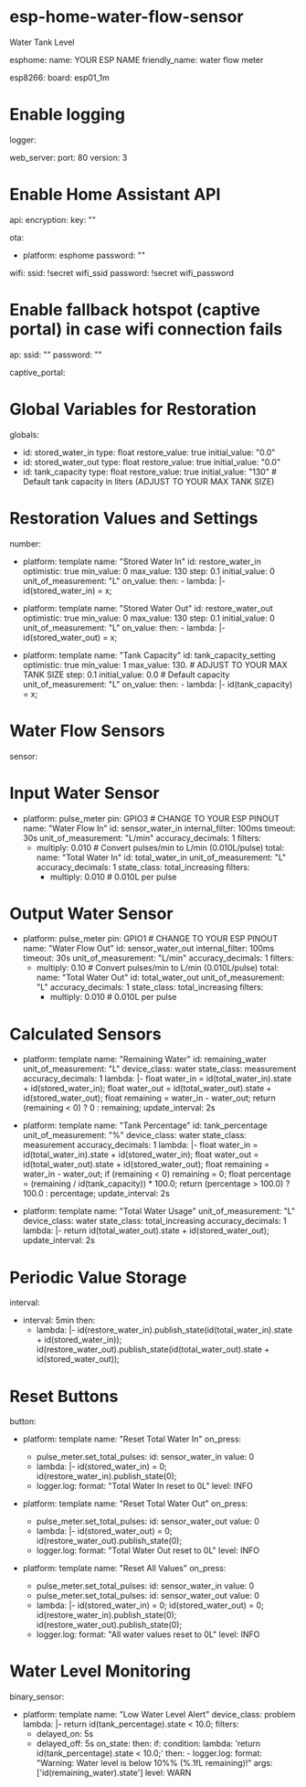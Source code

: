 # esp-home-water-flow-sensor
Water Tank Level

esphome:
  name: YOUR ESP NAME
  friendly_name: water flow meter

esp8266:
  board: esp01_1m

# Enable logging
logger:

web_server:
  port: 80 
  version: 3

# Enable Home Assistant API
api:
  encryption:
    key: ""

ota:
  - platform: esphome
    password: ""

wifi:
  ssid: !secret wifi_ssid
  password: !secret wifi_password

  # Enable fallback hotspot (captive portal) in case wifi connection fails
  ap:
    ssid: ""
    password: ""

captive_portal:

# Global Variables for Restoration
globals:
  - id: stored_water_in
    type: float
    restore_value: true
    initial_value: "0.0"
  - id: stored_water_out
    type: float
    restore_value: true
    initial_value: "0.0"
  - id: tank_capacity
    type: float
    restore_value: true
    initial_value: "130"  # Default tank capacity in liters (ADJUST TO YOUR MAX TANK SIZE)

# Restoration Values and Settings
number:
  - platform: template
    name: "Stored Water In"
    id: restore_water_in
    optimistic: true
    min_value: 0
    max_value: 130
    step: 0.1
    initial_value: 0
    unit_of_measurement: "L"
    on_value:
      then:
        - lambda: |-
            id(stored_water_in) = x;

  - platform: template
    name: "Stored Water Out"
    id: restore_water_out
    optimistic: true
    min_value: 0
    max_value: 130
    step: 0.1
    initial_value: 0
    unit_of_measurement: "L"
    on_value:
      then:
        - lambda: |-
            id(stored_water_out) = x;

  - platform: template
    name: "Tank Capacity"
    id: tank_capacity_setting
    optimistic: true
    min_value: 1
    max_value: 130. # ADJUST TO YOUR MAX TANK SIZE
    step: 0.1
    initial_value: 0.0  # Default capacity
    unit_of_measurement: "L"
    on_value:
      then:
        - lambda: |-
            id(tank_capacity) = x;

# Water Flow Sensors
sensor:
  # Input Water Sensor
  - platform: pulse_meter
    pin: GPIO3    # CHANGE TO YOUR ESP PINOUT
    name: "Water Flow In"
    id: sensor_water_in
    internal_filter: 100ms
    timeout: 30s
    unit_of_measurement: "L/min"
    accuracy_decimals: 1
    filters:
      - multiply: 0.010  # Convert pulses/min to L/min (0.010L/pulse)
    total:
      name: "Total Water In"
      id: total_water_in
      unit_of_measurement: "L"
      accuracy_decimals: 1
      state_class: total_increasing
      filters:
        - multiply: 0.010  # 0.010L per pulse

  # Output Water Sensor
  - platform: pulse_meter
    pin: GPIO1   # CHANGE TO YOUR ESP PINOUT
    name: "Water Flow Out"
    id: sensor_water_out
    internal_filter: 100ms
    timeout: 30s
    unit_of_measurement: "L/min"
    accuracy_decimals: 1
    filters:
      - multiply: 0.10  # Convert pulses/min to L/min (0.010L/pulse)
    total:
      name: "Total Water Out"
      id: total_water_out
      unit_of_measurement: "L"
      accuracy_decimals: 1
      state_class: total_increasing
      filters:
        - multiply: 0.010  # 0.010L per pulse

  # Calculated Sensors
  - platform: template
    name: "Remaining Water"
    id: remaining_water
    unit_of_measurement: "L"
    device_class: water
    state_class: measurement
    accuracy_decimals: 1
    lambda: |-
      float water_in = id(total_water_in).state + id(stored_water_in);
      float water_out = id(total_water_out).state + id(stored_water_out);
      float remaining = water_in - water_out;
      return (remaining < 0) ? 0 : remaining;
    update_interval: 2s

  - platform: template
    name: "Tank Percentage"
    id: tank_percentage
    unit_of_measurement: "%"
    device_class: water
    state_class: measurement
    accuracy_decimals: 1
    lambda: |-
      float water_in = id(total_water_in).state + id(stored_water_in);
      float water_out = id(total_water_out).state + id(stored_water_out);
      float remaining = water_in - water_out;
      if (remaining < 0) remaining = 0;
      float percentage = (remaining / id(tank_capacity)) * 100.0;
      return (percentage > 100.0) ? 100.0 : percentage;
    update_interval: 2s

  - platform: template
    name: "Total Water Usage"
    unit_of_measurement: "L"
    device_class: water
    state_class: total_increasing
    accuracy_decimals: 1
    lambda: |-
      return id(total_water_out).state + id(stored_water_out);
    update_interval: 2s

# Periodic Value Storage
interval:
  - interval: 5min
    then:
      - lambda: |-
          id(restore_water_in).publish_state(id(total_water_in).state + id(stored_water_in));
          id(restore_water_out).publish_state(id(total_water_out).state + id(stored_water_out));

# Reset Buttons
button:
  - platform: template
    name: "Reset Total Water In"
    on_press:
      - pulse_meter.set_total_pulses:
          id: sensor_water_in
          value: 0
      - lambda: |-
          id(stored_water_in) = 0;
          id(restore_water_in).publish_state(0);
      - logger.log: 
          format: "Total Water In reset to 0L"
          level: INFO

  - platform: template
    name: "Reset Total Water Out"
    on_press:
      - pulse_meter.set_total_pulses:
          id: sensor_water_out
          value: 0
      - lambda: |-
          id(stored_water_out) = 0;
          id(restore_water_out).publish_state(0);
      - logger.log:
          format: "Total Water Out reset to 0L"
          level: INFO

  - platform: template
    name: "Reset All Values"
    on_press:
      - pulse_meter.set_total_pulses:
          id: sensor_water_in
          value: 0
      - pulse_meter.set_total_pulses:
          id: sensor_water_out
          value: 0
      - lambda: |-
          id(stored_water_in) = 0;
          id(stored_water_out) = 0;
          id(restore_water_in).publish_state(0);
          id(restore_water_out).publish_state(0);
      - logger.log:
          format: "All water values reset to 0L"
          level: INFO

# Water Level Monitoring
binary_sensor:
  - platform: template
    name: "Low Water Level Alert"
    device_class: problem
    lambda: |-
      return id(tank_percentage).state < 10.0;
    filters:
      - delayed_on: 5s
      - delayed_off: 5s
    on_state:
      then:
        if:
          condition:
            lambda: 'return id(tank_percentage).state < 10.0;'
          then:
            - logger.log:
                format: "Warning: Water level is below 10%% (%.1fL remaining)!"
                args: ['id(remaining_water).state']
                level: WARN
